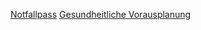 [Notfallpass](https://pjolo.github.io/questionnaire.github.io/notfallpass)
[Gesundheitliche Vorausplanung](https://pjolo.github.io/questionnaire.github.io/GesundheitlicheVorausplanung)
 
